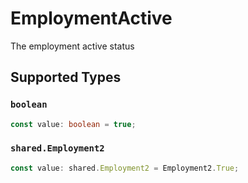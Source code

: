 # EmploymentActive

The employment active status


## Supported Types

### `boolean`

```typescript
const value: boolean = true;
```

### `shared.Employment2`

```typescript
const value: shared.Employment2 = Employment2.True;
```

